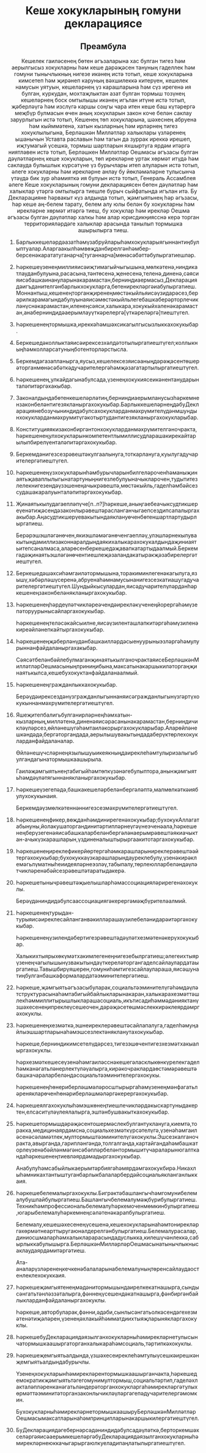 <h1 align='center'>Кеше хокукларының гомуни декларациясе</h1>
<h2 align='center'>Преамбула</h2>
<p align='center'>Кешелек гаиләсенең бөтен әгъзаларына хас булган тигез һәм аерылгысыз хокукларны һәм кеше дәрәҗәсен тануның гаделлек һәм гомуни тынычлыкның нигезе икәнең истә тотып,
кеше хокукларына кимсетеп һәм җирәнеп каруның вәхшилеккә китерүен, кешелек намусын уятуын, кешеләрнең үз карашларына һәм сүз ирегенә ия булган, куркудан, мохтаҗлыктан азат булган тормыш тозүнең кешеләрнең боск омтылышы икәнең игълан итүне истә тотып,
җәберләүгә һәм изслүгә каршы соңгы чара итен кеше баш күтәрергә меҗбүр булмасын өчен аның хокукларын закон коче белән саклау зарурлыгын истә тотып,
Кешенең төп хокукларына, шәхеснең абруена һәм кыйммәтенә, хатын кызларның һәм ирләрнең тигез хокуклылыгына, Берләшкән Милләтләр халыклары үзләренең ышанычын Уставта раславын һәм тагын да зуррак иреккә ирешеп, иҗтумагый үсешкә, тормыш шартларын яхшыртуга ярдәм итәргә ниятләвен истә тотып,
Берләшкен Милләтләр Оешмасы әгъзасы булган дәүләтләрнең кеше хокукларын, төп ирекләрне уртак хөрмәт итүдә һәм саклауда булышлык күрсәтүне үз бурычлары итеп алуларын истә тотып,
әлеге хокукларны һәм ирекләрне анлау бу йөкләмәләрне тулысынча үтәүдә бик зур әһәмияткә ия булуын истә тотып,
Генераль Ассамблея
әлеге Кеше хокукларының гомуни декларациясен бөтен дәүләтләр һәм халыклар үтәргә омтылырга тиешле бурыч сыйфатында игълан итә. Бу Декларацияне һәрвакыт күз алдында тотып, җәмгыятьнең һәр әгъзасы, һәр кеше аң-белем тарату, белем алу юлы белән бу хокукларны һәм ирекләрне хөрмәт итәргә тиеш, бу хокуклар һәм ирекләр Оешма әгъзасы булган дәүләтләр халкы һәм алар юрисдикңиясснә керә торган территорияләрдәге халыклар арасында танылып тормышка ашырылырга тиеш.</p>
<ol>
  <li>
    <p>Барлыккешеләрдәазатһәмүзабруйларыһәмхокукларыягыннантиңбулыптуалар.Аларгаакылһәмвөҗданбирелгәнһәмбер-берсенәкарататуганарча[туганнарча]мөнәсәбәттәбулыргатиешләр.</p>
  </li>
  <li>
    <p>Һәркешеүзенеңмиллияисәиҗтимагыйчыгышына,мөлкәтенә,ниндикатлауданбулуына,расасына,тәнтөсенә,җенесенә,теленә,диненә,сәясияисәбашкаинануларынакарамастан,берниндиаермасыз,Декларациядәигъданителгәнбарлыкхокукларга,бөтенирекләргәиабулыргатиеш.Моннантыш,кешенеңторганҗиренеңмөстәкыйльяисәүзидарәсез,берәрилкарамагындабулуынаяисәмөстәкыйльлегебашкаберәрторлечикләнүснәкарамастан,иленеңсәяси,халыкара,хокукыйхәленәкарамастан,анаберниндидәаерымлауүткәрелергә[үткәреләргә]тиештүгел.</p>
  </li>
  <li>
    <p>Һәркешенеңтормышка,иреккәһәмшәхсикагылгысызлыккахокукыбар.</p>
  </li>
  <li>
    <p>Беркешедәколлыктаяисәирексезхәлдәтотылыргатиештүгел;коллыкныңһәмколларсатуныңботенторләрстысла.</p>
  </li>
  <li>
    <p>Беркемдәгазапланырга,яусыз,кешелексезяисәаныңдәрәҗәсентөшерәторганмөнәсәбәткәдучарителергәһәмҗәзагатартылыргатиештүгел.</p>
  </li>
  <li>
    <p>Һәркешенең,улкайдагынабулсада,үзенеңхокукиясеикәнентанударынталәпитәргәхакыбар.</p>
  </li>
  <li>
    <p>Законалдындабөтенкешеләрләтиң,берниндиаерымланусызһәркемнензаконбеләнтигезякланыргахокукыбар.БарлыккешеләрнеңдәбуДекларациянебозучыниндидәбулсахокукларданмәхрүмителүдәнмшундынхокукларданмәхрумитүгәкотыртудантигезякланыргахокукларыбар.</p>
  </li>
  <li>
    <p>Конституцияякизаконбиргәнтонхокукларданмәхрүмителгәночракта,һәркешенеңулхокукларынкомпетентлымиллисудларашакирекайтарылыпбирелүенталәпитәргәхокукыбар.</p>
  </li>
  <li>
    <p>Беркемдәнигезсезрәвештәкулгаалынуга,тоткарлануга,куылугадучарителергәтиештүгел.</p>
  </li>
  <li>
    <p>Һәркешенеңүзхокукларынһәмбурычларынбилгеләроченһәманыҗинаятьҗаваплылыгынатартуныңнигезлебулуыначыкларочен,тудытитезлелекнигезендәүзэшенеңачыкрәвештә,мөстәкыйль,гаделһәмбәйсезсудашакаралуынталәпитәргәхокукыбар.</p>
  </li>
  <li>
    <p>Җинаятькылудагаепләпүче[п..п?]һәркеше,аныңгаебеачыксудтикшереүенәтиҗәсендәзаконлырәвештәрасланганчыгаепсездипсапалыргахакыбар.Аңасудтикшерүевакытындаяклануөченбөтеншартлартудырлыргатиеш.</p>
    <p>Берәрэшэшләгәнөчен,якиэшләмәгәнөченгаепләү,улэшләрнекылувакытындамиллизаконнаралдындаякихалыкарахокукалдындаҗиниаятьитепсаналмаса,аларөсенберкешедәҗавапкатартыдаалмый.Беркемгәдәҗинаятьэшләгәнөчентиешлеҗәзаландакатыракҗәзабирелергәтиештүгел.</p>
  </li>
  <li>
    <p>Беркешедәшәхсиһәмгаиләтормышына,торакиминлегенәкагылуга,язышү,хәбәрләшүсеренә,абруенаһәмнамусынанигезсезкатиашугадучарителергәтиештүгел.Шундыйкысулардан,яисәдучарителүләрдәнһәркешенеңзаконбеләнякланыргахокукыбар.</p>
  </li>
  <li>
    <p>Һәркешенеңһәрдеүләтчикләреәчендәирекләкүченеңйорергәһәмүзепәторуурынысайларгахокукыбар.</p>
    <p>Һәркешенеңтеләсәкайсыилне,яисәүзиленташлапкитәргәһәмүзиленәкиреәйләнепкайтыргахокукыбар.</p>
  </li>
  <li>
    <p>Һәркешенеңҗәберләнүдәнбашкаилләрдәсыенуурыныэзләргәһәмулурыннанфайдаланыргахакыбар.</p>
    <p>СәясәтбеләнбәйлебулмаганҗинаятькылганочрактаяисеБерләшкәнМилләтләрОешмасыныңприниңибына,максатынакаршыкиләторгаңҗинаятькылса,кешебухокуктанфайдаланаалмый.</p>
  </li>
  <li>
    <p>Һәркешенеңгражданлыккахокукыбар.</p>
    <p>Берәүдәирексездәнүзгражданлыгыннаняисәгражданлыгынүзгәртүхокукыннанмәхрүмителергәтиештүгел.</p>
  </li>
  <li>
    <p>Яшеҗитепбалигьбулганирләрнеңһәмхатын-кызларның,милләтенә,диненәяисәрасанынакарамастан,берниндичикләүләрсез,өйләнешүгәһәмтаиләкорыргахокукларыбар.Аларөйләнешкәндәдә,бергәторгандада,аерылышувакытындадаберүктөрлехокукларданфайдаланалар.</p>
    <p>Өйләнешүчсләрнеңязылышуыикеякныңдаиреклеһәмтулыризалыгыбулгандагынатормышкаашырыла.</p>
    <p>Гаиләҗәмгыятьнеңтабигыйһәмтөпкүзәнәгебулыптора,анынҗәмгыятьһәмдәүләтягыннанякланыргахокукыбар.</p>
  </li>
  <li>
    <p>Һәркешеүзегепәдә,башкакешеләрбеләнбергәләптә,малмөлкәткәиябулухокукынаия.</p>
    <p>Беркемдәүзмөлкәтеннәннигезсезмәхрүмителергәтиештүгел.</p>
  </li>
  <li>
    <p>Һәркешенеңфикер,вөҗданһәмдинирегенәхокукыбар;бухокукАллагатабынуны,йолакушаторгандинитәртипләрнеүгәүнеэченәала,һәркешенеңберүзегенәяисәбашкаларбеләнбергәләнаерымрәвештәякиачыктан-ачыкүзкарашларын,үздиненалыштырыргаакитотаргахокукыбар.</p>
  </li>
  <li>
    <p>Һәркешенеңиреклефикерйөртергәһәмкарашларыниреклерәвештәәйтергәхокукыбар;бухокуккаүзкарашларындауреклебулу,үзенәкирәклемәгьлүматныһеиидеяләрнеэзләү,табыпалу,төрлеюлларбеләндәүләтчикләренәбәйсезрәвештәтаратыдакерә.</p>
  </li>
  <li>
    <p>Һәркешетынычрәвештәҗыелышларһәмассоциацияләрирегенәхокуклы.</p>
    <p>Берәүдәниндидәбулсаассоциациягәкерергәмәҗбүрителәалмий.</p>
  </li>
  <li>
    <p>Һәркешенеңтурыдан-турыяисәиреклесайланганвәкилләрашаүзилебеләнидарәитәргәхокукыбар.</p>
    <p>Һәркешенеңүзилендәбертигезрәвештәдәүләтхезмәтенәкерүхокукыбар.</p>
    <p>Халыкихтыярыхөкүмәтхакимлегенеңнигезебылргатиеш;әлегеихтыярүзенеңчагылышынүзвакытындаүткереләторгангаделсайлаулардатаыргатиеш.Тавышбирүяшерен,гомуниһәмтигезсайлаулараша,яисәшунатиңбулганбашкаформалардатәэминителергәтиеш.</p>
  </li>
  <li>
    <p>Һәркеше,җәмгыятьәгъзасыбуларак,социальтәэминителүгәһәмдәүләтструктурасынаһәмтабигыйбайлыкларынакаран,халыкарахезмәттәшлекһәммиллитырышлыкларашасоциаль,икътисадиһәммәдәнияктанүзшәхесенеңипреклеүсешеочен,дәрәҗәсетөшмәслеккирәклеярдәмргәхокуклы.</p>
  </li>
  <li>
    <p>Һәркешенеңхезмәткә,эшнеиреклерәвештәсайлапалуга,гаделһәмуңайлыэшшартларынаһәмэшсезлектәнякланутахокукыбар.</p>
    <p>Һәркеше,берниндикимсетелүдәрсез,тигезэшөчентигезхезмәтхакыалыргахокуклы.</p>
    <p>Һәрхезмәткешесеүзенәһәмгаиләсснәкешегәласклыкөнкүрелекгаделһәмканәгатьләнерлектүләүалырга,кирәкочраклардаөстәмәрәвештәбашкачараларбеләндәсоциальтәэминителергәхокукы.</p>
    <p>Һәркешенеңһөнериберләшмәләросштырыргаһәмүзенеңмәнфагатьләренякларөченһөнәриберләшмәләргәкерергәхокукыбар.</p>
  </li>
  <li>
    <p>Һәркешеялгахокуклыһәмэшкөнеңтиешлечикләрдәкыскартуныдакертен,елсаситүләүлеялалырга,эштәнбушвакыткахокукыбар.</p>
  </li>
  <li>
    <p>Һәркешетормышдәрәҗәсентошермәслекбулгантуклануга,киемтә,торакка,медицинаярдәмснә,социальхезмәткүрсәтелүгә,үзенәһәмгаиләсенәсәламәтлек,мултормыштәэминителүгәхокуклы.Эшсезкалганочракта,авырганда,гарипләнгәндә,толгалганда,картайгандаһәмбашкаторлеүзенәбәйләнмәгәнсәбәпләрбеләнтормышитүчараларынюгалткандаһәркешенеңтиевләярдәмадыргахокукыбар.</p>
    <p>Анабулуһәмсабыйлыкаерымтәрбиягәһәмярдәмгәхокукбирә.Никахлыһәмникахтантыштуганбарлыкбалаларбердәйсоциальякланганлыккаия.</p>
  </li>
  <li>
    <p>Һәркешебелемалыргахокуклы.Бигрәктәбашлангычһәмгомунибелемалубушлайбулыргатиеш.Башлангычбелемалумәҗбүрибулыргатиеш.Техникһәмпрофессиональбелемалуһәркемоченмөмкинбулыргатиеш,югарыбелемалуһәркемнеңсәләтенәкарапбулыргатиеш.</p>
    <p>Белемалу,кешешәхесенеңүсешенә,кешехокукларынаһәмтонирекләргәхөрмәтнеарттыругаюнәлдерелгәнбулыргатиеш.Белемалурасалар,диниосшмаларһәмхалыкларарасындадуслыкка,килешүчәнлеккә,сабырлыккабулышырга.БерләшкәнМилләрләрОешмасынатынычлыкнысаклаудаярдәмитәргәтиеш.</p>
    <p>Ата-аналарүзләренеңкечкенәбалаларынабелемалуныңтөренсайлаудаостенлеклехокуккаия.</p>
  </li>
  <li>
    <p>Һәркешеҗәмгыятенеңмәдәнитормышындаирелкекатнашырга,сындысәнгатьтәнләззәталырга,фәннеңүсешендәкатнашырга,фәнбиргәнбайлыкларданфайдаланыргахокуклы.</p>
    <p>Һәркеше,авторбуларак,фәнни,әдәби,сынлысәнгатьолкәсендәгехезмәтенәтиҗәләрен,үзенеңәхлакыйһәмматдиихтыяҗларынякларгахокуклы.</p>
  </li>
  <li>
    <p>ҺәркешебуДекларациядәязылганхокукларныһәмирекләрнетулысынчатормышкаашыргаторганхалыкараһәмсоциаль,тәртипкәхокуклы.</p>
  </li>
  <li>
    <p>Һәркешеҗемгыятьалдында,үзшәхесеиреклеһәмтулыүсешкәирешкәнҗемгыятьалдындабурычлы.</p>
    <p>Үзенеңхокукларынһәмирекләрентормышкаашырганчакта,һәркешедемократикҗәмгыятьтәгегомунимултормыш,социальтәртип,гаделәхлакталәпләренканәгатьләндерәторганхокукларгаһәмирекләргәтулыхөрмәттәэминитәторганзаконлычикләүләргәгепәдучарителергәмомкин.</p>
    <p>БухокукларныһәмирекләрнетормышкаашыруБерләшкәнМилләтләрОешмасымаксатларынаһәмпринципларынакаршыкилергәтиештүгел.</p>
  </li>
  <li>
    <p>БуДекларациядәгебернәрсәдәниндидәбулсадәүләткә,берторкемшәхселәргәяисәаерымкешеләргәбуДекларациядәязылганхокукларныһәмирекләрнеюккачыгарыргаюлкуеладипаңлатылыргатиештүгел.</p>
  </li>
</ol>